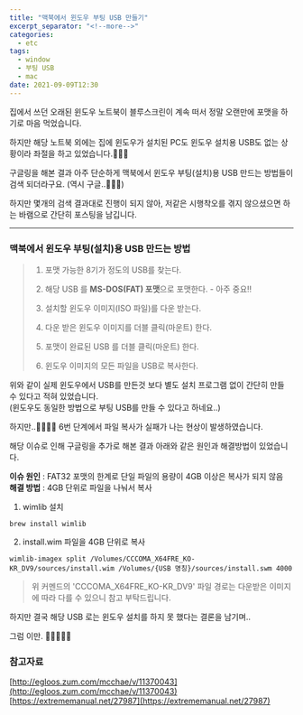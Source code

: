 ```yaml
---
title: "맥북에서 윈도우 부팅 USB 만들기"
excerpt_separator: "<!--more-->"
categories:
  - etc
tags:
  - window
  - 부팅 USB
  - mac  
date: 2021-09-09T12:30
---
```


집에서 쓰던 오래된 윈도우 노트북이 블루스크린이 계속 떠서 정말 오랜만에 포맷을 하기로 마음 먹었습니다.

하지만 해당 노트북 외에는 집에 윈도우가 설치된 PC도 윈도우 설치용 USB도 없는 상황이라 좌절을 하고 있었습니다.🤦🏻‍♂️
<!--more-->

구글링을 해본 결과 아주 단순하게 맥북에서 윈도우 부팅(설치)용 USB 만드는 방법들이 검색 되더라구요. (역시 구글..🤗👍🏻)

하지만 몇개의 검색 결과대로 진행이 되지 않아, 저같은 시행착오를 겪지 않으셨으면 하는 바램으로 간단히 포스팅을 남깁니다.

---

### 맥북에서 윈도우 부팅(설치)용 USB 만드는 방법

>1. 포맷 가능한 8기가 정도의 USB를 찾는다.
>  
>2. 해당 USB 를 **MS-DOS(FAT) 포맷**으로 포맷한다. - 아주 중요‼️
>   
>3. 설치할 윈도우 이미지(ISO 파일)를 다운 받는다.
>   
>4. 다운 받은 윈도우 이미지를 더블 클릭(마운트) 한다.
>   
>5. 포맷이 완료된 USB 를 더블 클릭(마운트) 한다.
> 
>6. 윈도우 이미지의 모든 파일을 USB로 복사한다.

위와 같이 실제 윈도우에서 USB를 만든것 보다 별도 설치 프로그램 없이 간단히 만들 수 있다고 적혀 있었습니다.  
(윈도우도 동일한 방법으로 부팅 USB를 만들 수 있다고 하네요..)

하지만..🤦🏻‍♂️🤬 6번 단계에서 파일 복사가 실패가 나는 현상이 발생하였습니다.

해당 이슈로 인해 구글링을 추가로 해본 결과 아래와 같은 원인과 해결방법이 있었습니다.

**이슈 원인** : FAT32 포맷의 한계로 단일 파일의 용량이 4GB 이상은 복사가 되지 않음   
**해결 방법** : 4GB 단위로 파일을 나눠서 복사

1. wimlib 설치
```shell
brew install wimlib
```
2. install.wim 파일을 4GB 단위로 복사
```shell
wimlib-imagex split /Volumes/CCCOMA_X64FRE_KO-KR_DV9/sources/install.wim /Volumes/{USB 명칭}/sources/install.swm 4000
```
> 위 커멘드의 'CCCOMA_X64FRE_KO-KR_DV9' 파일 경로는 다운받은 이미지에 따라 다를 수 있으니 참고 부탁드립니다.

하지만 결국 해당 USB 로는 윈도우 설치를 하지 못 했다는 결론을 남기며.. 

그럼 이만. 🥕👋🏼🖐🏼

### 참고자료
[http://egloos.zum.com/mcchae/v/11370043](http://egloos.zum.com/mcchae/v/11370043)  
[https://extrememanual.net/27987](https://extrememanual.net/27987)